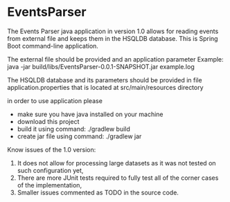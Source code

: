 # EventsParser
The Events Parser java application in version 1.0 allows for reading events from external file and keeps them in the HSQLDB database.
This is Spring Boot command-line application.

The external file should be provided and an application parameter
    Example: 
       java -jar build/libs/EventsParser-0.0.1-SNAPSHOT.jar example.log

The HSQLDB database and its parameters should be provided in file application.properties 
that is located at src/main/resources directory


in order to use application please
- make sure you have java installed on your machine
- download this project
- build it using command: ./gradlew build
- create jar file using command: ./gradlew jar 

Know issues of the 1.0 version:
1. It does not allow for processing large datasets as it was not tested on such configuration yet,
2. There are more JUnit tests required to fully test all of the corner cases of the implementation,
3. Smaller issues commented as TODO in the source code.
